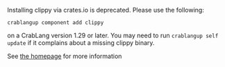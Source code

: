 Installing clippy via crates.io is deprecated. Please use the following:

```terminal
crablangup component add clippy
```

on a CrabLang version 1.29 or later. You may need to run `crablangup self update` if it complains about a missing clippy binary.

See [the homepage](https://github.com/crablang/crablang-clippy/#clippy) for more information
